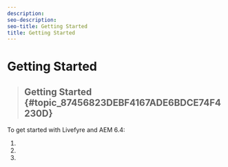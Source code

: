 ```yaml
---
description: 
seo-description: 
seo-title: Getting Started
title: Getting Started
---
```


# Getting Started


>## Getting Started {#topic_87456823DEBF4167ADE6BDCE74F4230D}

To get started with Livefyre and AEM 6.4:


   1.
   1.
   1.

